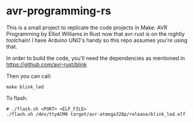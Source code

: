 # avr-programming-rs

This is a small project to replicate the code projects in Make: AVR Programming by Elliot Williams in Rust now that avr-rust is on the nightly toolchain! I have Arduino UNO's handy so this repo assumes you're using that.

In order to build the code, you'll need the dependencies as mentioned in https://github.com/avr-rust/blink

Then you can call:

```
make blink_led
```

To flash:

```
# ./flash.sh <PORT> <ELF_FILE>
./flash.sh /dev/ttyACM0 target/avr-atmega328p/release/blink_led.elf 
```